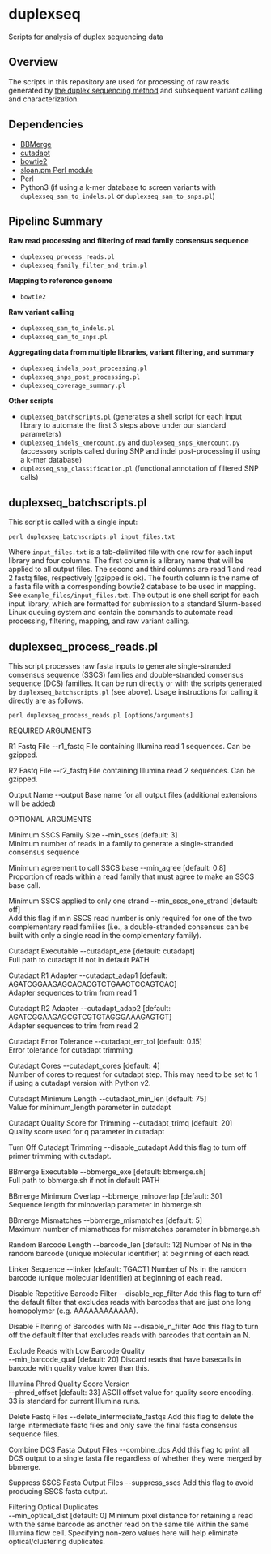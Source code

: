 # duplexseq
Scripts for analysis of duplex sequencing data


## Overview

The scripts in this repository are used for processing of raw reads generated by [the duplex sequencing method](https://www.nature.com/articles/nprot.2014.170) and subsequent variant calling and characterization.

## Dependencies

- [BBMerge](https://jgi.doe.gov/data-and-tools/bbtools/bb-tools-user-guide/bbmerge-guide/)
- [cutadapt](https://cutadapt.readthedocs.io/en/stable/)
- [bowtie2](http://bowtie-bio.sourceforge.net/bowtie2/index.shtml)
- [sloan.pm Perl module](https://github.com/dbsloan/perl_modules)
- Perl
- Python3 (if using a k-mer database to screen variants with `duplexseq_sam_to_indels.pl` or `duplexseq_sam_to_snps.pl`)

## Pipeline Summary

**Raw read processing and filtering of read family consensus sequence**
- `duplexseq_process_reads.pl`
- `duplexseq_family_filter_and_trim.pl`

**Mapping to reference genome**
- `bowtie2`

**Raw variant calling**
- `duplexseq_sam_to_indels.pl`
- `duplexseq_sam_to_snps.pl`

**Aggregating data from multiple libraries, variant filtering, and summary**
- `duplexseq_indels_post_processing.pl`
- `duplexseq_snps_post_processing.pl`
- `duplexseq_coverage_summary.pl`

**Other scripts**
- `duplexseq_batchscripts.pl` (generates a shell script for each input library to automate the first 3 steps above under our standard parameters)
- `duplexseq_indels_kmercount.py` and `duplexseq_snps_kmercount.py` (accessory scripts called during SNP and indel post-processing if using a k-mer database)
- `duplexseq_snp_classification.pl` (functional annotation of filtered SNP calls)

## duplexseq_batchscripts.pl

This script is called with a single input:

`perl duplexseq_batchscripts.pl input_files.txt`

Where `input_files.txt` is a tab-delimited file with one row for each input library and four columns. The first column is a library name that will be applied to all output files. The second and third columns are read 1 and read 2 fastq files, respectively (gzipped is ok). The fourth column is the name of a fasta file with a corresponding bowtie2 database to be used in mapping. See `example_files/input_files.txt`. The output is one shell script for each input library, which are formatted for submission to a standard Slurm-based Linux queuing system and contain the commands to automate read processing, filtering, mapping, and raw variant calling.

## duplexseq_process_reads.pl

This script processes raw fasta inputs to generate single-stranded consensus sequence (SSCS) families and double-stranded consensus sequence (DCS) families. It can be run directly or with the scripts generated by `duplexseq_batchscripts.pl` (see above). Usage instructions for calling it directly are as follows.

`perl duplexseq_process_reads.pl [options/arguments]`

REQUIRED ARGUMENTS
   
R1 Fastq File
	--r1_fastq
	File containing Illumina read 1 sequences. Can be gzipped.
   
R2 Fastq File
	--r2_fastq
	File containing Illumina read 2  sequences. Can be gzipped.

Output Name
         --output
         Base name for all output files (additional extensions will be added)
   
   
   OPTIONAL ARGUMENTS
 
   Minimum SSCS Family Size
         --min_sscs [default: 3]      
         Minimum number of reads in a family to generate a single-stranded
         consensus sequence

   Minimum agreement to call SSCS base
         --min_agree [default: 0.8]      
         Proportion of reads within a read family that must agree to make an 
         SSCS base call.

   Minimum SSCS applied to only one strand
         --min_sscs_one_strand [default: off]      
         Add this flag if min SSCS read number is only required for one of the
         two complementary read families (i.e., a double-stranded consensus can 
         be built with only a single read in the complementary family).

   Cutadapt Executable
         --cutadapt_exe [default: cutadapt]      
         Full path to cutadapt if not in default PATH

   Cutadapt R1 Adapter
         --cutadapt_adap1 [default: AGATCGGAAGAGCACACGTCTGAACTCCAGTCAC]   
         Adapter sequences to trim from read 1

   Cutadapt R2 Adapter
         --cutadapt_adap2 [default: AGATCGGAAGAGCGTCGTGTAGGGAAAGAGTGT]   
         Adapter sequences to trim from read 2

   Cutadapt Error Tolerance
         --cutadapt_err_tol [default: 0.15]   
         Error tolerance for cutadapt trimming

   Cutadapt Cores
         --cutadapt_cores [default: 4]   
         Number of cores to request for cutadapt step. This may need to be set
         to 1 if using a cutadapt version with Python v2.

   Cutadapt Minimum Length
         --cutadapt_min_len [default: 75]   
         Value for minimum_length parameter in cutadapt

   Cutadapt Quality Score for Trimming
         --cutadapt_trimq [default: 20]   
         Quality score used for q parameter in cutadapt
         
   Turn Off Cutadapt Trimming
         --disable_cutadapt 
         Add this flag to turn off primer trimming with cutadapt.

   BBmerge Executable
         --bbmerge_exe [default: bbmerge.sh]      
         Full path to bbmerge.sh if not in default PATH
         
   BBmerge Minimum Overlap
         --bbmerge_minoverlap [default: 30]   
         Sequence length for minoverlap parameter in bbmerge.sh

   BBmerge Mismatches
         --bbmerge_mismatches [default: 5]   
         Maximum number of mismathces for mismatches parameter in bbmerge.sh
   
   Random Barcode Length
         --barcode_len [default: 12] 
         Number of Ns in the random barcode (unique molecular identifier) at
         beginning of each read.

   Linker Sequence
         --linker [default: TGACT] 
         Number of Ns in the random barcode (unique molecular identifier) at
         beginning of each read.
 
   Disable Repetitive Barcode Filter
    	--disable_rep_filter
    	Add this flag to turn off the default filter that excludes reads with
    	barcodes that are just one long homopolymer (e.g. AAAAAAAAAAAA).

   Disable Filtering of Barcodes with Ns
    	--disable_n_filter
    	Add this flag to turn off the default filter that excludes reads with
    	barcodes that contain an N.

   Exclude Reads with Low Barcode Quality   
    	--min_barcode_qual [default: 20]
    	Discard reads that have basecalls in barcode with quality value lower
    	than this.
    	
   Illumina Phred Quality Score Version  
    	--phred_offset [default: 33]
    	ASCII offset value for quality score encoding. 33 is standard for
    	current Illumina runs.

   Delete Fastq Files
    	--delete_intermediate_fastqs
    	Add this flag to delete the large intermediate fastq files and only
    	save the final fasta consensus sequence files.

   Combine DCS Fasta Output Files
    	--combine_dcs
    	Add this flag to print all DCS output to a single fasta file
    	regardless of whether they were merged by bbmerge.

   Suppress SSCS Fasta Output Files
    	--suppress_sscs
    	Add this flag to avoid producing SSCS fasta output.

   Filtering Optical Duplicates    
    	--min_optical_dist [default: 0]
    	Minimum pixel distance for retaining a read with the same barcode as 
    	another read on the same tile within the same Illumina flow cell.
    	Specifying non-zero values here will help eliminate optical/clustering
    	duplicates.
                 



